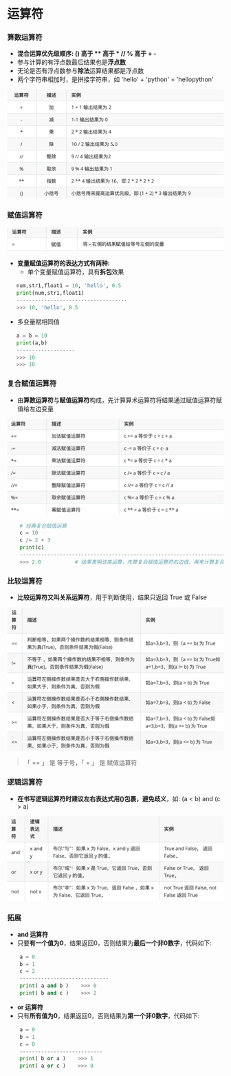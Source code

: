 # 运算符
### 算数运算符
*  **混合运算优先级顺序: () 高于 \*\* 高于 \* // % 高于 + -**
 *  参与计算的有浮点数最后结果也是**浮点数**
 *  无论是否有浮点数参与**除法**运算结果都是浮点数
 *  两个字符串相加时，是拼接字符串，如 'hello' + 'python' = 'hellopython'
 
![](/assets/QQ20200921-112032@2x.png)
  
### 赋值运算符
![](/assets/QQ20200921-123959@2x.png)
* **变量赋值运算符的表达方式有两种:**
  *  单个变量赋值运算符，具有**拆包**效果
  
 ```python
    num,str1,float1 = 10, 'hello', 0.5
    print(num,str1,float1)
    ------------------------------------
    >>> 10, 'hello', 0.5
 ```

  *  多变量赋相同值

 ```python
    a = b = 10
    print(a,b)
    -------------------
    >>> 10
    >>> 10
 ```

### 复合赋值运算符
*  由**算数运算符**与**赋值运算符**构成，先计算算术运算符将结果通过赋值运算符赋值给左边变量

![](/assets/QQ20200921-124533@2x.png)


```python
    # 经典复合赋值运算
    c = 10
    c /= 2 + 3
    print(c)
    -------------------------------------------------------------------------
    >>> 2.0           # 结果表明该类运算，先算复合赋值运算符右边值，再来计算复合赋值运算

```

### 比较运算符
*  **比较运算符又叫关系运算符**，用于判断使用，结果只返回 True 或 False

![](/assets/QQ20200921-124728@2x.png)
> 「 == 」 是 等于号，「 = 」 是 赋值运算符

### 逻辑运算符
*  **在书写逻辑运算符时建议左右表达式用()包裹，避免歧义**，如: (a < b) and (c > a)

![](/assets/QQ20200921-124856@2x.png)

### 拓展
*  **and 运算符**
  *  只要**有一个值为0**，结果返回0，否则结果为**最后一个非0数字**，代码如下:
  
  
```python
    a = 0
    b = 1
    c = 2
    -----------------------------
    print( a and b )    >>> 0
    print( b and c )    >>> 2
```
  
*  **or 运算符**
  *  只有**所有值为0**，结果返回0，否则结果为**第一个非0数字**，代码如下:
    
```python
    a = 0
    b = 1
    c = 0
    ---------------------------
    print( b or a )    >>> 1
    print( a or c )    >>> 0
```















